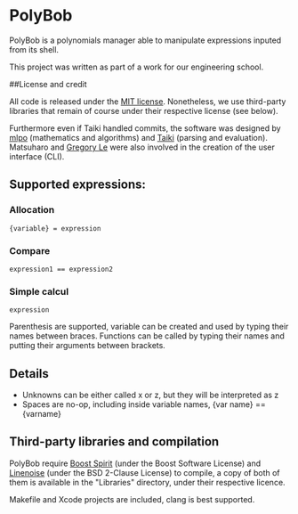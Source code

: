 # PolyBob

PolyBob is a polynomials manager able to manipulate expressions inputed from its shell.

This project was written as part of a work for our engineering school.

##License and credit

All code is released under the [MIT license](http://opensource.org/licenses/MIT). Nonetheless, we use third-party libraries that remain of course under their respective license (see below).

Furthermore even if Taiki handled commits, the software was designed by [mlpo](https://github.com/mlpo) (mathematics and algorithms) and [Taiki](https://github.com/TaikiMMT) (parsing and evaluation). Matsuharo and [Gregory Le](https://github.com/gregtaole) were also involved in the creation of the user interface (CLI).

## Supported expressions:

### Allocation
`{variable} = expression`

### Compare
`expression1 == expression2`

### Simple calcul
`expression`

Parenthesis are supported, variable can be created and used by typing their names between braces.
Functions can be called by typing their names and putting their arguments between brackets.

## Details

-	Unknowns can be either called x or z, but they will be interpreted as z
-	Spaces are no-op, including inside variable names, {var name} == {varname}

## Third-party libraries and compilation

PolyBob require [Boost Spirit](www.boost.org/doc/libs/release/libs/spirit/) (under the Boost Software License) and [Linenoise](www.boost.org/doc/libs/release/libs/spirit/) (under the BSD 2-Clause License) to compile, a copy of both of them is available in the "Libraries" directory, under their respective licence.

Makefile and Xcode projects are included, clang is best supported.
